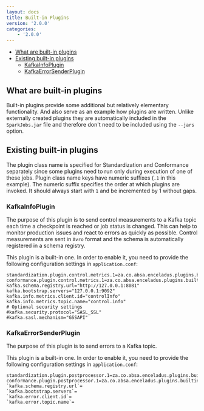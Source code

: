 ```yaml
---
layout: docs
title: Built-in Plugins
version: '2.0.0'
categories:
    - '2.0.0'
---
```

<!-- toc -->
- [What are built-in plugins](#what-are-built-in-plugins)
- [Existing built-in plugins](#existing-built-in-plugins)
  - [KafkaInfoPlugin](#kafkainfoplugin)
  - [KafkaErrorSenderPlugin](#kafkaerrorsenderplugin)
<!-- tocstop -->

## What are built-in plugins

Built-in plugins provide some additional but relatively elementary functionality. And also serve as an example how plugins 
are written. Unlike externally created plugins they are automatically included in the `SparkJobs.jar` file and therefore 
don't need to be included using the `--jars` option.

## Existing built-in plugins

The plugin class name is specified for Standardization and Conformance separately since some plugins need to run only
during execution of one of these jobs. Plugin class name keys have numeric suffixes (`.1` in this example). The numeric
suffix specifies the order at which plugins are invoked. It should always start with `1` and be incremented by 1 without
gaps.

### KafkaInfoPlugin

The purpose of this plugin is to send control measurements to a Kafka topic each time a checkpoint is reached or job
status is changed. This can help to monitor production issues and react to errors as quickly as possible.
Control measurements are sent in `Avro` format and the schema is automatically registered in a schema registry.

This plugin is a built-in one. In order to enable it, you need to provide the following configuration settings in
`application.conf`:

```
standardization.plugin.control.metrics.1=za.co.absa.enceladus.plugins.builtin.controlinfo.mq.kafka.KafkaInfoPlugin
conformance.plugin.control.metrics.1=za.co.absa.enceladus.plugins.builtin.controlinfo.mq.kafka.KafkaInfoPlugin
kafka.schema.registry.url="http://127.0.0.1:8081"
kafka.bootstrap.servers="127.0.0.1:9092"
kafka.info.metrics.client.id="controlInfo"
kafka.info.metrics.topic.name="control.info"
# Optional security settings
#kafka.security.protocol="SASL_SSL"
#kafka.sasl.mechanism="GSSAPI"
```

### KafkaErrorSenderPlugin

The purpose of this plugin is to send errors to a Kafka topic.

This plugin is a built-in one. In order to enable it, you need to provide the following configuration settings in
`application.conf`:

```
standardization.plugin.postprocessor.1=za.co.absa.enceladus.plugins.builtin.errorsender.mq.kafka.KafkaErrorSenderPlugin
conformance.plugin.postprocessor.1=za.co.absa.enceladus.plugins.builtin.errorsender.mq.kafka.KafkaErrorSenderPlugin
`kafka.schema.registry.url`=
`kafka.bootstrap.servers`=
`kafka.error.client.id`=
`kafka.error.topic.name`=
```
